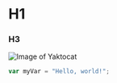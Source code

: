 # H1
### H3

![Image of Yaktocat](https://octodex.github.com/images/yaktocat.png)

``` javascript
var myVar = "Hello, world!";
```
